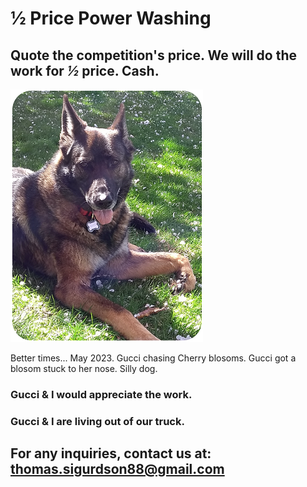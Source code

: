 # ½ Price Power Washing

## Quote the competition's price. We will do the work for _½_  price. Cash.

!["Gucci with Cherry Blosom"](Gucci_being_Silly_308x404.png)

Better times... May 2023. Gucci chasing Cherry blosoms.
Gucci got a blosom stuck to her nose. Silly dog.

### Gucci & I would appreciate the work.

### Gucci & I are living out of our truck.

## For any inquiries, contact us at: thomas.sigurdson88@gmail.com

